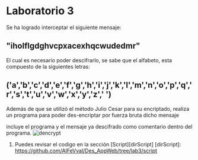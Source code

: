 # Laboratorio 3
Se ha logrado interceptar el siguiente mensaje:
## "iholflgdghvcpxacexhqcwudedmr"
El cual es necesario poder descifrarlo, se sabe que el alfabeto, esta compuesto de la siguientes letras:
## ('a','b','c','d','e','f','g','h','i','j','k','l','m','n','o','p','q','r','s','t','u','v','w','x','y','z',' ')
Además de que se utilizó el método Julio Cesar para su encriptado, realiza un programa para poder des-encriptar por fuerza bruta dicho mensaje

incluye el programa y el mensaje ya descifrado como comentario dentro del programa.
![dencrypt](https://github.com/AlFeVval/Des_AppWeb/assets/88679162/8968b2bc-78bb-41e8-83e9-8433f8a6a442)
1. Puedes revisar el codigo en la sección [Script][dirScript]
[dirScript]: https://github.com/AlFeVval/Des_AppWeb/tree/lab3/script
